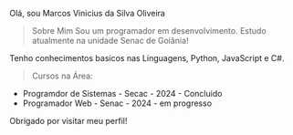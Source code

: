 Olá, sou Marcos Vinicius da Silva Oliveira


> Sobre Mim
Sou um programador em desenvolvimento. Estudo atualmente na unidade Senac de Goiânia!

Tenho conhecimentos basicos nas Linguagens, Python, JavaScript e C#.

> Cursos na Área:
- Programdor de Sistemas - Secac - 2024 - Concluido
- Programador Web - Senac - 2024 - em progresso

Obrigado por visitar meu perfil!
